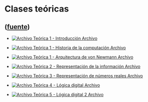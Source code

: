 # Clases teóricas
([fuente](https://campus.exactas.uba.ar/course/view.php?id=1058&section=2))
---
  - [ ![Archivo](https://campus.exactas.uba.ar/theme/image.php/magazine/core/1462913092/f/pdf) Teórica 1 - Introducción  Archivo  ](https://campus.exactas.uba.ar/mod/resource/view.php?id=57225)

  - [ ![Archivo](https://campus.exactas.uba.ar/theme/image.php/magazine/core/1462913092/f/pdf) Teórica 1 - Historia de la computación  Archivo  ](https://campus.exactas.uba.ar/mod/resource/view.php?id=57226)

  - [ ![Archivo](https://campus.exactas.uba.ar/theme/image.php/magazine/core/1462913092/f/pdf) Teórica 1 - Arquitectura de von Newmann  Archivo  ](https://campus.exactas.uba.ar/mod/resource/view.php?id=57227)

  - [ ![Archivo](https://campus.exactas.uba.ar/theme/image.php/magazine/core/1462913092/f/pdf) Teórica 2 - Representación de la información  Archivo  ](https://campus.exactas.uba.ar/mod/resource/view.php?id=57228)

  - [ ![Archivo](https://campus.exactas.uba.ar/theme/image.php/magazine/core/1462913092/f/pdf) Teórica 3 - Representación de números reales  Archivo  ](https://campus.exactas.uba.ar/mod/resource/view.php?id=57233)

  - [ ![Archivo](https://campus.exactas.uba.ar/theme/image.php/magazine/core/1462913092/f/pdf) Teórica 4 - Lógica digital  Archivo  ](https://campus.exactas.uba.ar/mod/resource/view.php?id=57361)

  - [ ![Archivo](https://campus.exactas.uba.ar/theme/image.php/magazine/core/1462913092/f/pdf) Teórica 5 - Lógica digital 2  Archivo  ](https://campus.exactas.uba.ar/mod/resource/view.php?id=57515)

